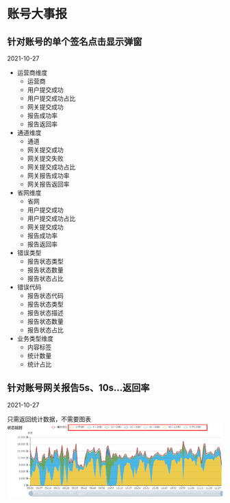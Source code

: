 # 账号大事报

## 针对账号的单个签名点击显示弹窗
2021-10-27

- 运营商维度
  - 运营商
  - 用户提交成功
  - 用户提交成功占比
  - 网关提交成功
  - 报告成功率
  - 报告返回率
- 通道维度
  - 通道
  - 网关提交成功
  - 网关提交失败
  - 网关提交成功占比
  - 网关报告成功率
  - 网关报告返回率
- 省网维度
  - 省网
  - 用户提交成功
  - 用户提交成功占比
  - 网关提交成功
  - 报告成功率
  - 报告返回率
- 错误类型
  - 报告状态类型
  - 报告状态数量
  - 报告状态占比
- 错误代码
  - 报告状态代码
  - 报告状态类型
  - 报告状态描述
  - 报告状态数量
  - 报告状态占比
- 业务类型维度
  - 内容标签
  - 统计数量
  - 统计占比

## 针对账号网关报告5s、10s...返回率
2021-10-27

只需返回统计数据，不需要图表
![参考图片](img/2021-10-18-001.png)

